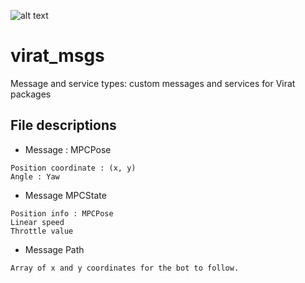 ![alt text](https://img.shields.io/badge/status-stable-brightgreen)

# virat_msgs

Message and service types: custom messages and services for Virat packages


File descriptions
-----------------

* Message : MPCPose

```
Position coordinate : (x, y)
Angle : Yaw
```

* Message MPCState

```
Position info : MPCPose
Linear speed
Throttle value
```

* Message Path

```
Array of x and y coordinates for the bot to follow.
```
